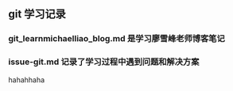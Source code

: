 ## git 学习记录
###	git_learnmichaelliao_blog.md  是学习廖雪峰老师博客笔记
###	issue-git.md                  记录了学习过程中遇到问题和解决方案


hahahhaha
